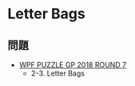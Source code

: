 # Letter Bags

## 問題
- [WPF PUZZLE GP 2018 ROUND 7](../questions/wpfpgp2018-7.md)
	- 2-3. Letter Bags
